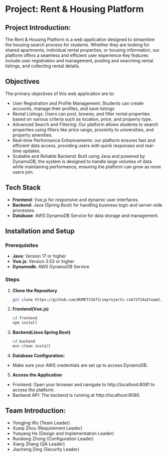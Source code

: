 # Project: Rent & Housing Platform

## Project Introduction:
The Rent & Housing Platform is a web application designed to streamline the housing search process for students. Whether they are looking for shared apartments, individual rental properties, or housing information, our platform offers a seamless and efficient user experience
Key features include user registration and management, posting and searching rental listings, and collecting rental details.

## Objectives

The primary objectives of this web application are to:
- User Registration and Profile Management: Students can create accounts, manage their profiles, and save listings.
- Rental Listings: Users can post, browse, and filter rental properties based on various criteria such as location, price, and property type.
- Advanced Search and Filtering: Our platform allows students to search properties using filters like price range, proximity to universities, and property amenities.
- Real-time Performance Enhancements: our platform ensures fast and efficient data access, providing users with quick responses and real-time updates.
- Scalable and Reliable Backend: Built using Java and powered by DynamoDB, the system is designed to handle large volumes of data while maintaining performance, ensuring the platform can grow as more users join.

## Tech Stack

- **Frontend**: Vue.js for responsive and dynamic user interfaces.
- **Backend**: Java (Spring Boot) for handling business logic and server-side processes.
- **Database**: AWS DynamoDB Service for data storage and management.

## Installation and Setup

### Prerequisites
- **Java**: Version 17 or higher
- **Vue.js**: Version 3.53 or higher
- **Dynamodb**: AWS DynamoDB Service

### Steps
1. **Clone the Repository**
   ```bash
   git clone https://github.com/BUMETCS673/seprojects-cs673f24a2team2.git
   ```
2. **Frontend(Vue.js)**
   ```bash
   cd frontend
   npm install
   ```
3. **Backend(Java Spring Boot)**
   ```bash
   cd backend
   mvn clean install
   ```
4. **Database Configuration:**
- Make sure your AWS credentials are set up to access DynamoDB.
     
5. **Access the Application**
- Frontend: Open your browser and navigate to http://localhost:8081 to access the platform.
- Backend API: The backend is running at http://localhost:8080.

## Team Introduction:
- Yongjing Wu (Team Leader)
- Xueqi Zhou (Requirement Leader)
- Yueyang He (Design and Implementation Leader) 
- Rundong Zhong (Configuration Leader)
- Xiang Zhang (QA Leader)
- Jiacheng Ding (Security Leader)
